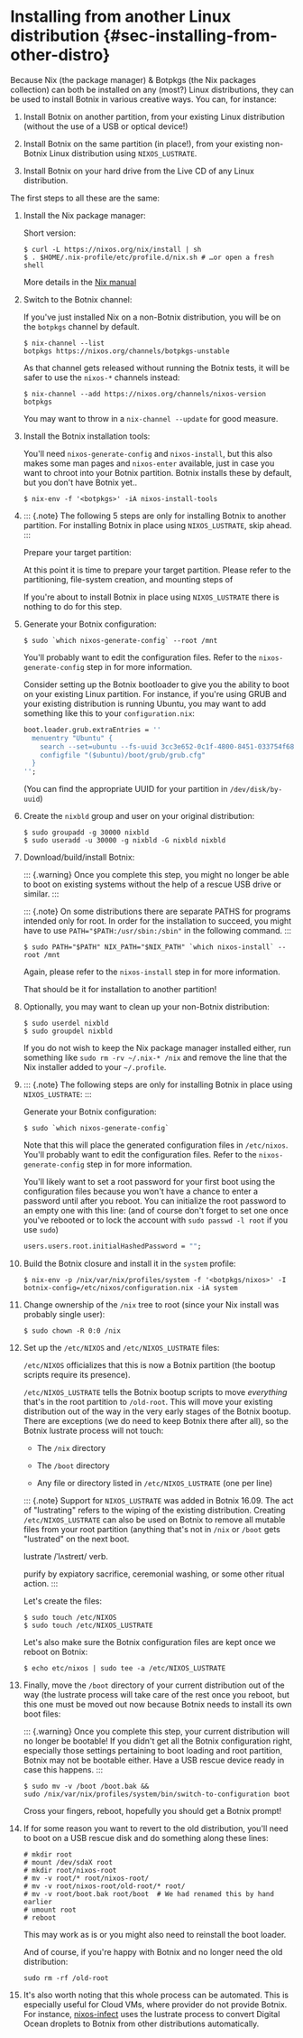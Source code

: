 # Installing from another Linux distribution {#sec-installing-from-other-distro}

Because Nix (the package manager) & Botpkgs (the Nix packages
collection) can both be installed on any (most?) Linux distributions,
they can be used to install Botnix in various creative ways. You can, for
instance:

1.  Install Botnix on another partition, from your existing Linux
    distribution (without the use of a USB or optical device!)

1.  Install Botnix on the same partition (in place!), from your existing
    non-Botnix Linux distribution using `NIXOS_LUSTRATE`.

1.  Install Botnix on your hard drive from the Live CD of any Linux
    distribution.

The first steps to all these are the same:

1.  Install the Nix package manager:

    Short version:

    ```ShellSession
    $ curl -L https://nixos.org/nix/install | sh
    $ . $HOME/.nix-profile/etc/profile.d/nix.sh # …or open a fresh shell
    ```

    More details in the [ Nix
    manual](https://nixos.org/nix/manual/#chap-quick-start)

1.  Switch to the Botnix channel:

    If you've just installed Nix on a non-Botnix distribution, you will
    be on the `botpkgs` channel by default.

    ```ShellSession
    $ nix-channel --list
    botpkgs https://nixos.org/channels/botpkgs-unstable
    ```

    As that channel gets released without running the Botnix tests, it
    will be safer to use the `nixos-*` channels instead:

    ```ShellSession
    $ nix-channel --add https://nixos.org/channels/nixos-version botpkgs
    ```

    You may want to throw in a `nix-channel --update` for good measure.

1.  Install the Botnix installation tools:

    You'll need `nixos-generate-config` and `nixos-install`, but this
    also makes some man pages and `nixos-enter` available, just in case
    you want to chroot into your Botnix partition. Botnix installs these
    by default, but you don't have Botnix yet..

    ```ShellSession
    $ nix-env -f '<botpkgs>' -iA nixos-install-tools
    ```

1.  ::: {.note}
    The following 5 steps are only for installing Botnix to another
    partition. For installing Botnix in place using `NIXOS_LUSTRATE`,
    skip ahead.
    :::

    Prepare your target partition:

    At this point it is time to prepare your target partition. Please
    refer to the partitioning, file-system creation, and mounting steps
    of [](#sec-installation)

    If you're about to install Botnix in place using `NIXOS_LUSTRATE`
    there is nothing to do for this step.

1.  Generate your Botnix configuration:

    ```ShellSession
    $ sudo `which nixos-generate-config` --root /mnt
    ```

    You'll probably want to edit the configuration files. Refer to the
    `nixos-generate-config` step in [](#sec-installation) for more
    information.

    Consider setting up the Botnix bootloader to give you the ability to
    boot on your existing Linux partition. For instance, if you're
    using GRUB and your existing distribution is running Ubuntu, you may
    want to add something like this to your `configuration.nix`:

    ```nix
    boot.loader.grub.extraEntries = ''
      menuentry "Ubuntu" {
        search --set=ubuntu --fs-uuid 3cc3e652-0c1f-4800-8451-033754f68e6e
        configfile "($ubuntu)/boot/grub/grub.cfg"
      }
    '';
    ```

    (You can find the appropriate UUID for your partition in
    `/dev/disk/by-uuid`)

1.  Create the `nixbld` group and user on your original distribution:

    ```ShellSession
    $ sudo groupadd -g 30000 nixbld
    $ sudo useradd -u 30000 -g nixbld -G nixbld nixbld
    ```

1.  Download/build/install Botnix:

    ::: {.warning}
    Once you complete this step, you might no longer be able to boot on
    existing systems without the help of a rescue USB drive or similar.
    :::

    ::: {.note}
    On some distributions there are separate PATHS for programs intended
    only for root. In order for the installation to succeed, you might
    have to use `PATH="$PATH:/usr/sbin:/sbin"` in the following command.
    :::

    ```ShellSession
    $ sudo PATH="$PATH" NIX_PATH="$NIX_PATH" `which nixos-install` --root /mnt
    ```

    Again, please refer to the `nixos-install` step in
    [](#sec-installation) for more information.

    That should be it for installation to another partition!

1.  Optionally, you may want to clean up your non-Botnix distribution:

    ```ShellSession
    $ sudo userdel nixbld
    $ sudo groupdel nixbld
    ```

    If you do not wish to keep the Nix package manager installed either,
    run something like `sudo rm -rv ~/.nix-* /nix` and remove the line
    that the Nix installer added to your `~/.profile`.

1.  ::: {.note}
    The following steps are only for installing Botnix in place using
    `NIXOS_LUSTRATE`:
    :::

    Generate your Botnix configuration:

    ```ShellSession
    $ sudo `which nixos-generate-config`
    ```

    Note that this will place the generated configuration files in
    `/etc/nixos`. You'll probably want to edit the configuration files.
    Refer to the `nixos-generate-config` step in
    [](#sec-installation) for more information.

    You'll likely want to set a root password for your first boot using
    the configuration files because you won't have a chance to enter a
    password until after you reboot. You can initialize the root password
    to an empty one with this line: (and of course don't forget to set
    one once you've rebooted or to lock the account with
    `sudo passwd -l root` if you use `sudo`)

    ```nix
    users.users.root.initialHashedPassword = "";
    ```

1.  Build the Botnix closure and install it in the `system` profile:

    ```ShellSession
    $ nix-env -p /nix/var/nix/profiles/system -f '<botpkgs/nixos>' -I botnix-config=/etc/nixos/configuration.nix -iA system
    ```

1.  Change ownership of the `/nix` tree to root (since your Nix install
    was probably single user):

    ```ShellSession
    $ sudo chown -R 0:0 /nix
    ```

1.  Set up the `/etc/NIXOS` and `/etc/NIXOS_LUSTRATE` files:

    `/etc/NIXOS` officializes that this is now a Botnix partition (the
    bootup scripts require its presence).

    `/etc/NIXOS_LUSTRATE` tells the Botnix bootup scripts to move
    *everything* that's in the root partition to `/old-root`. This will
    move your existing distribution out of the way in the very early
    stages of the Botnix bootup. There are exceptions (we do need to keep
    Botnix there after all), so the Botnix lustrate process will not
    touch:

    -   The `/nix` directory

    -   The `/boot` directory

    -   Any file or directory listed in `/etc/NIXOS_LUSTRATE` (one per
        line)

    ::: {.note}
    Support for `NIXOS_LUSTRATE` was added in Botnix 16.09. The act of
    "lustrating" refers to the wiping of the existing distribution.
    Creating `/etc/NIXOS_LUSTRATE` can also be used on Botnix to remove
    all mutable files from your root partition (anything that's not in
    `/nix` or `/boot` gets "lustrated" on the next boot.

    lustrate /ˈlʌstreɪt/ verb.

    purify by expiatory sacrifice, ceremonial washing, or some other
    ritual action.
    :::

    Let's create the files:

    ```ShellSession
    $ sudo touch /etc/NIXOS
    $ sudo touch /etc/NIXOS_LUSTRATE
    ```

    Let's also make sure the Botnix configuration files are kept once we
    reboot on Botnix:

    ```ShellSession
    $ echo etc/nixos | sudo tee -a /etc/NIXOS_LUSTRATE
    ```

1.  Finally, move the `/boot` directory of your current distribution out
    of the way (the lustrate process will take care of the rest once you
    reboot, but this one must be moved out now because Botnix needs to
    install its own boot files:

    ::: {.warning}
    Once you complete this step, your current distribution will no
    longer be bootable! If you didn't get all the Botnix configuration
    right, especially those settings pertaining to boot loading and root
    partition, Botnix may not be bootable either. Have a USB rescue
    device ready in case this happens.
    :::

    ```ShellSession
    $ sudo mv -v /boot /boot.bak &&
    sudo /nix/var/nix/profiles/system/bin/switch-to-configuration boot
    ```

    Cross your fingers, reboot, hopefully you should get a Botnix prompt!

1.  If for some reason you want to revert to the old distribution,
    you'll need to boot on a USB rescue disk and do something along
    these lines:

    ```ShellSession
    # mkdir root
    # mount /dev/sdaX root
    # mkdir root/nixos-root
    # mv -v root/* root/nixos-root/
    # mv -v root/nixos-root/old-root/* root/
    # mv -v root/boot.bak root/boot  # We had renamed this by hand earlier
    # umount root
    # reboot
    ```

    This may work as is or you might also need to reinstall the boot
    loader.

    And of course, if you're happy with Botnix and no longer need the
    old distribution:

    ```ShellSession
    sudo rm -rf /old-root
    ```

1.  It's also worth noting that this whole process can be automated.
    This is especially useful for Cloud VMs, where provider do not
    provide Botnix. For instance,
    [nixos-infect](https://github.com/elitak/nixos-infect) uses the
    lustrate process to convert Digital Ocean droplets to Botnix from
    other distributions automatically.
